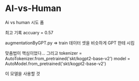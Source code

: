 # AI-vs-Human
Ai vs human 시도 품

최고 기록 accuary = 0.57

augmentationByGPT.py => train 데이터 셋을 비슷하게 GPT 한테 시킴

맞춤법이 핵심이었다...
그리고 
tokenizer = AutoTokenizer.from_pretrained('skt/kogpt2-base-v2')
model = AutoModel.from_pretrained('skt/kogpt2-base-v2')

이 모델을 사용할 것
